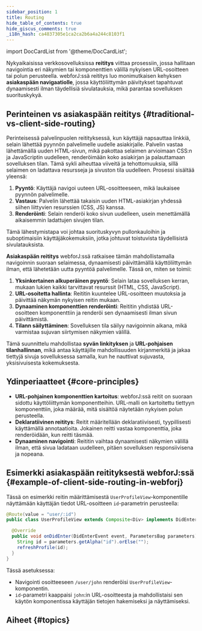 ```yaml
---
sidebar_position: 1
title: Routing
hide_table_of_contents: true
hide_giscus_comments: true
_i18n_hash: ca4837305e1ca2ca2b6a4a244c8103f1
---
```

<Head>
  <style>{`
  .container {
    max-width: 65em !important;
  }
  `}</style>
</Head>

<!-- vale off -->
import DocCardList from '@theme/DocCardList';

<!-- vale on -->

Nykyaikaisissa verkkosovelluksissa **reititys** viittaa prosessiin, jossa hallitaan navigointia eri näkymien tai komponenttien välillä nykyisen URL-osoitteen tai polun perusteella. webforJ:ssä reititys luo monimutkaisen kehyksen **asiakaspään navigaatiolle**, jossa käyttöliittymän päivitykset tapahtuvat dynaamisesti ilman täydellisiä sivulatauksia, mikä parantaa sovelluksen suorituskykyä.

## Perinteinen vs asiakaspään reititys {#traditional-vs-client-side-routing}

Perinteisessä palvelinpuolen reitityksessä, kun käyttäjä napsauttaa linkkiä, selain lähettää pyynnön palvelimelle uudelle asiakirjalle. Palvelin vastaa lähettämällä uuden HTML-sivun, mikä pakottaa selaimen arvioimaan CSS:n ja JavaScriptin uudelleen, renderöimään koko asiakirjan ja palauttamaan sovelluksen tilan. Tämä sykli aiheuttaa viiveitä ja tehottomuuksia, sillä selaimen on ladattava resursseja ja sivuston tila uudelleen. Prosessi sisältää yleensä:

1. **Pyyntö**: Käyttäjä navigoi uuteen URL-osoitteeseen, mikä laukaisee pyynnön palvelimelle.
2. **Vastaus**: Palvelin lähettää takaisin uuden HTML-asiakirjan yhdessä siihen liittyvien resurssien (CSS, JS) kanssa.
3. **Renderöinti**: Selain renderöi koko sivun uudelleen, usein menettämällä aikaisemmin ladattujen sivujen tilan.

Tämä lähestymistapa voi johtaa suorituskyvyn pullonkauloihin ja suboptimaisiin käyttäjäkokemuksiin, jotka johtuvat toistuvista täydellisistä sivulatauksista.

**Asiakaspään reititys** webforJ:ssä ratkaisee tämän mahdollistamalla navigoinnin suoraan selaimessa, dynaamisesti päivittämällä käyttöliittymän ilman, että lähetetään uutta pyyntöä palvelimelle. Tässä on, miten se toimii:

1. **Yksinkertainen alkuperäinen pyyntö**: Selain lataa sovelluksen kerran, mukaan lukien kaikki tarvittavat resurssit (HTML, CSS, JavaScript).
2. **URL-osoitetta hallinta**: Reititin kuuntelee URL-osoitteen muutoksia ja päivittää näkymän nykyisen reitin mukaan.
3. **Dynaaminen komponenttien renderöinti**: Reititin yhdistää URL-osoitteen komponenttiin ja renderöi sen dynaamisesti ilman sivun päivittämistä.
4. **Tilann säilyttäminen**: Sovelluksen tila säilyy navigoinnin aikana, mikä varmistaa sujuvan siirtymisen näkymien välillä.

Tämä suunnittelu mahdollistaa **syvän linkityksen** ja **URL-pohjaisen tilanhallinnan**, mikä antaa käyttäjille mahdollisuuden kirjanmerkitä ja jakaa tiettyjä sivuja sovelluksessa samalla, kun he nauttivat sujuvasta, yksisivuisesta kokemuksesta.

## Ydinperiaatteet {#core-principles}

- **URL-pohjainen komponenttien kartoitus**: webforJ:ssä reitit on suoraan sidottu käyttöliittymän komponentteihin. URL-malli on kartoitettu tiettyyn komponenttiin, joka määrää, mitä sisältöä näytetään nykyisen polun perusteella.
- **Deklaratiivinen reititys**: Reitit määritellään deklaratiivisesti, tyypillisesti käyttämällä annotaatioita. Jokainen reitti vastaa komponenttia, joka renderöidään, kun reitti täsmää.
- **Dynaaminen navigointi**: Reititin vaihtaa dynaamisesti näkymien välillä ilman, että sivua ladataan uudelleen, pitäen sovelluksen responsiivisena ja nopeana.

## Esimerkki asiakaspään reitityksestä webforJ:ssä {#example-of-client-side-routing-in-webforj}

Tässä on esimerkki reitin määrittämisestä `UserProfileView`-komponentille näyttämään käyttäjän tiedot URL-osoitteen `id`-parametrin perusteella:

```java
@Route(value = "user/:id")
public class UserProfileView extends Composite<Div> implements DidEnterObserver {

  @Override
  public void onDidEnter(DidEnterEvent event, ParametersBag parameters) {
    String id = parameters.getAlpha("id").orElse("");
    refreshProfile(id);
  }
}
```

Tässä asetuksessa:

- Navigointi osoitteeseen `/user/john` renderöisi `UserProfileView`-komponentin.
- `id`-parametri kaappaisi `john`:in URL-osoitteesta ja mahdollistaisi sen käytön komponentissa käyttäjän tietojen hakemiseksi ja näyttämiseksi.

## Aiheet {#topics}

<DocCardList className="topics-section" />
